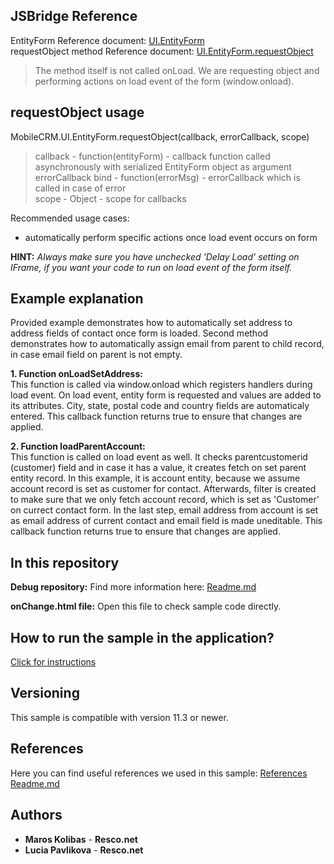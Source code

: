 ## JSBridge Reference

EntityForm Reference document: [UI.EntityForm](https://www.resco.net/javascript-bridge-reference/#MobileCRM_UI_EntityForm)
<br />requestObject method Reference document: [UI.EntityForm.requestObject](https://www.resco.net/javascript-bridge-reference/#MobileCRM_UI_EntityForm_requestObject)

> The method itself is not called onLoad. We are requesting object and performing actions on load event of the form (window.onload).

## requestObject usage

MobileCRM.UI.EntityForm.requestObject(callback, errorCallback, scope)

> callback - function(entityForm) - callback function called asynchronously with serialized EntityForm object as argument
<br /> errorCallback bind - function(errorMsg) - errorCallback which is called in case of error
<br />scope - Object - scope for callbacks

Recommended usage cases:
- automatically perform specific actions once load event occurs on form

**HINT:** *Always make sure you have unchecked 'Delay Load' setting on IFrame, if you want your code to run on load event of the form itself.*

## Example explanation

Provided example demonstrates how to automatically set address to address fields of contact once form is loaded. Second method demonstrates how to automatically assign email from parent to child record, in case email field on parent is not empty.

**1.	Function onLoadSetAddress:**
<br /> This function is called via window.onload which registers handlers during load event. On load event, entity form is requested and values are added to its attributes. City, state, postal code and country fields are automaticaly entered. This callback function returns true to ensure that changes are applied.

**2.	Function loadParentAccount:**
<br />This function is called on load event as well. It checks parentcustomerid (customer) field and in case it has a value, it creates fetch on set parent entity record. In this example, it is account entity, because we assume account record is set as customer for contact. Afterwards, filter is created to make sure that we only fetch account record, which is set as 'Customer' on currect contact form. In the last step, email address from account is set as email address of current contact and email field is made uneditable. This callback function returns true to ensure that changes are applied.

## In this repository
    
**Debug repository:**
Find more information here: [Readme.md](https://github.com/Resconet/JSBridge/blob/master/samples/UI/EntityForm/onLoad/Debug/README.md)

**onChange.html file:**
Open this file to check sample code directly.

## How to run the sample in the application?

[Click for instructions](https://github.com/Resconet/JSBridge/tree/master/samples)

## Versioning

This sample is compatible with version 11.3 or newer.

## References

Here you can find useful references we used in this sample: [References Readme.md](https://github.com/Resconet/JSBridge/blob/master/README.md) 

## Authors

* **Maros Kolibas** - **Resco.net**
* **Lucia Pavlikova** - **Resco.net**
